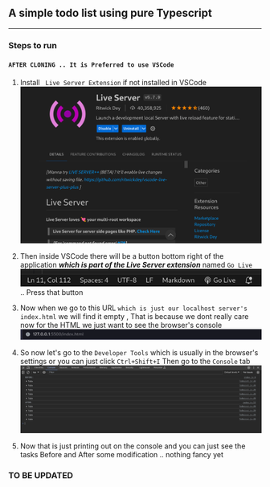 ## A simple todo list using pure Typescript

---

### Steps to run

#### ```AFTER CLONING .. It is Preferred to use VSCode```

1. Install `` Live Server Extension`` if not installed in VSCode
![Live Server](images/image.png)
2. Then inside VSCode there will be a button bottom right of the application ***which is part of the Live Server extension*** named ``Go Live``
![Go Live](images/image-1.png) .. Press that button
3. Now when we go to this URL ``which is just our localhost server's index.html`` we will find it empty , That is because we dont really care now for the HTML we just want to see the browser's console
![Alt text](images/image-3.png)
4. So now let's go to the ``Developer Tools``
which is usually in the browser's settings or you can just click `Ctrl+Shift+I` Then go to the ``Console`` tab
![Alt text](images/image-4.png)

5. Now that is just printing out on the console and you can just see the tasks Before and After some modification .. nothing fancy yet 

### TO BE UPDATED